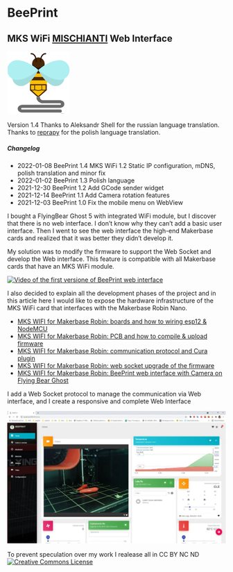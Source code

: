 # BeePrint
## MKS WiFi [MISCHIANTI](www.mischianti.org) Web Interface

![](data/launcher-icon-3x.png?raw=true)

Version 1.4
Thanks to Aleksandr Shell for the russian language translation.
Thanks to [reprapy](https://reprapy.pl/) for the polish language translation.

##### Changelog
 - 2022-01-08 BeePrint 1.4 MKS WiFi 1.2 Static IP configuration, mDNS, polish translation and minor fix
 - 2022-01-02 BeePrint 1.3 Polish language
 - 2021-12-30 BeePrint 1.2 Add GCode sender widget
 - 2021-12-14 BeePrint 1.1 Add Camera rotation features 
 - 2021-12-03 BeePrint 1.0 Fix the mobile menu on WebView

I bought a FlyingBear Ghost 5 with integrated WiFi module, but I discover that there is no web interface. I don’t know why they can’t add a basic user interface. Then I went to see the web interface the high-end Makerbase cards and realized that it was better they didn’t develop it.

My solution was to modify the firmware to support the Web Socket and develop the Web interface. This feature is compatible with all Makerbase cards that have an MKS WiFi module.

[![Video of the first versione of BeePrint web interface](https://img.youtube.com/vi/VzX84yEbjKM/hqdefault.jpg)](https://www.youtube.com/watch?v=VzX84yEbjKM)


I also decided to explain all the development phases of the project and in this article here I would like to expose the hardware infrastructure of the MKS WiFi card that interfaces with the Makerbase Robin Nano.

 - [MKS WIFI for Makerbase Robin: boards and how to wiring esp12 & NodeMCU](https://www.mischianti.org/2021/11/17/mks-wifi-for-makerbase-robin-boards-and-how-to-wiring-esp12-nodemcu-1/)
 - [MKS WIFI for Makerbase Robin: PCB and how to compile & upload firmware](https://www.mischianti.org/2021/11/21/mks-wifi-for-makerbase-robin-pcb-and-how-to-compile-upload-firmware-2/)
 - [MKS WIFI for Makerbase Robin: communication protocol and Cura plugin](https://www.mischianti.org/2021/11/24/mks-wifi-for-makerbase-robin-communication-protocol-and-cura-plugin-3/)
 - [MKS WIFI for Makerbase Robin: web socket upgrade of the firmware](https://www.mischianti.org/2021/11/28/mks-wifi-for-makerbase-robin-firmware-upgrade-and-new-web-socket-features-4/)
 - [MKS WIFI for Makerbase Robin: BeePrint web interface with Camera on Flying Bear Ghost](https://www.mischianti.org/2021/12/02/mks-wifi-for-makerbase-robin-beeprint-web-interface-with-camera-on-flying-bear-ghost-5/)

I add a Web Socket protocol to manage the communication via Web interface, and I create a responsive and complete Web Interface

![](resources/MKS-WiFi-BeePrint-interface-of-my-FlyingBear-Ghost-5-1024x619.jpg?raw=true)

To prevent speculation over my work I realease all in CC BY NC ND <a rel="license" href="http://creativecommons.org/licenses/by-nc-nd/3.0/"><img alt="Creative Commons License" style="border-width:0" src="https://i.creativecommons.org/l/by-nc-nd/3.0/88x31.png"></a>